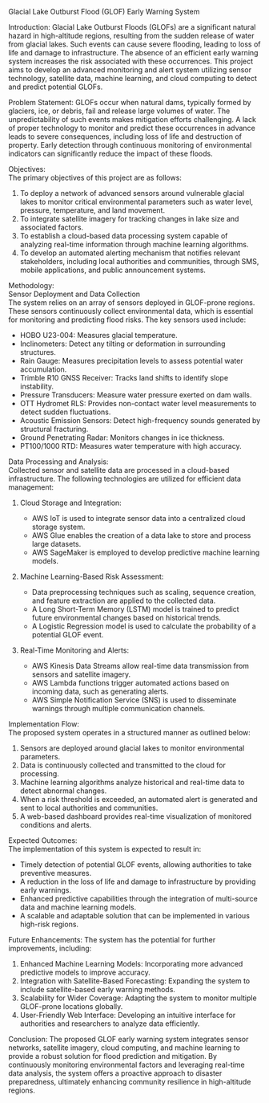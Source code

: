 Glacial Lake Outburst Flood (GLOF) Early Warning System  

 Introduction:
Glacial Lake Outburst Floods (GLOFs) are a significant natural hazard in high-altitude regions, resulting from the sudden release of water from glacial lakes. Such events can cause severe flooding, leading to loss of life and damage to infrastructure. The absence of an efficient early warning system increases the risk associated with these occurrences. This project aims to develop an advanced monitoring and alert system utilizing sensor technology, satellite data, machine learning, and cloud computing to detect and predict potential GLOFs.  

Problem Statement:
GLOFs occur when natural dams, typically formed by glaciers, ice, or debris, fail and release large volumes of water. The unpredictability of such events makes mitigation efforts challenging. A lack of proper technology to monitor and predict these occurrences in advance leads to severe consequences, including loss of life and destruction of property. Early detection through continuous monitoring of environmental indicators can significantly reduce the impact of these floods.  

Objectives:  
The primary objectives of this project are as follows:  
1. To deploy a network of advanced sensors around vulnerable glacial lakes to monitor critical environmental parameters such as water level, pressure, temperature, and land movement.  
2. To integrate satellite imagery for tracking changes in lake size and associated factors.  
3. To establish a cloud-based data processing system capable of analyzing real-time information through machine learning algorithms.  
4. To develop an automated alerting mechanism that notifies relevant stakeholders, including local authorities and communities, through SMS, mobile applications, and public announcement systems.  

Methodology:  
Sensor Deployment and Data Collection  
The system relies on an array of sensors deployed in GLOF-prone regions. These sensors continuously collect environmental data, which is essential for monitoring and predicting flood risks. The key sensors used include:  

- HOBO U23-004: Measures glacial temperature.  
- Inclinometers: Detect any tilting or deformation in surrounding structures.  
- Rain Gauge: Measures precipitation levels to assess potential water accumulation.  
- Trimble R10 GNSS Receiver: Tracks land shifts to identify slope instability.  
- Pressure Transducers: Measure water pressure exerted on dam walls.  
- OTT Hydromet RLS: Provides non-contact water level measurements to detect sudden fluctuations.  
- Acoustic Emission Sensors: Detect high-frequency sounds generated by structural fracturing.  
- Ground Penetrating Radar: Monitors changes in ice thickness.  
- PT100/1000 RTD: Measures water temperature with high accuracy.  

 Data Processing and Analysis:  
Collected sensor and satellite data are processed in a cloud-based infrastructure. The following technologies are utilized for efficient data management:  

1. Cloud Storage and Integration:
   - AWS IoT is used to integrate sensor data into a centralized cloud storage system.  
   - AWS Glue enables the creation of a data lake to store and process large datasets.  
   - AWS SageMaker is employed to develop predictive machine learning models.  

2. Machine Learning-Based Risk Assessment:  
   - Data preprocessing techniques such as scaling, sequence creation, and feature extraction are applied to the collected data.  
   - A Long Short-Term Memory (LSTM) model is trained to predict future environmental changes based on historical trends.  
   - A Logistic Regression model is used to calculate the probability of a potential GLOF event.  

3. Real-Time Monitoring and Alerts:  
   - AWS Kinesis Data Streams allow real-time data transmission from sensors and satellite imagery.  
   - AWS Lambda functions trigger automated actions based on incoming data, such as generating alerts.  
   - AWS Simple Notification Service (SNS) is used to disseminate warnings through multiple communication channels.  

 Implementation Flow:  
The proposed system operates in a structured manner as outlined below:  
1. Sensors are deployed around glacial lakes to monitor environmental parameters.  
2. Data is continuously collected and transmitted to the cloud for processing.  
3. Machine learning algorithms analyze historical and real-time data to detect abnormal changes.  
4. When a risk threshold is exceeded, an automated alert is generated and sent to local authorities and communities.  
5. A web-based dashboard provides real-time visualization of monitored conditions and alerts.  

 Expected Outcomes:  
The implementation of this system is expected to result in:  
- Timely detection of potential GLOF events, allowing authorities to take preventive measures. 
- A reduction in the loss of life and damage to infrastructure by providing early warnings.  
- Enhanced predictive capabilities through the integration of multi-source data and machine learning models. 
- A scalable and adaptable solution that can be implemented in various high-risk regions.  

 Future Enhancements: 
The system has the potential for further improvements, including:  
1. Enhanced Machine Learning Models: Incorporating more advanced predictive models to improve accuracy.  
2. Integration with Satellite-Based Forecasting: Expanding the system to include satellite-based early warning methods.  
3. Scalability for Wider Coverage: Adapting the system to monitor multiple GLOF-prone locations globally.  
4. User-Friendly Web Interface: Developing an intuitive interface for authorities and researchers to analyze data efficiently.  

 Conclusion: 
The proposed GLOF early warning system integrates sensor networks, satellite imagery, cloud computing, and machine learning to provide a robust solution for flood prediction and mitigation. By continuously monitoring environmental factors and leveraging real-time data analysis, the system offers a proactive approach to disaster preparedness, ultimately enhancing community resilience in high-altitude regions.  

